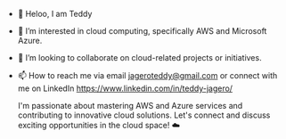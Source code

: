 - 👋 Heloo, I am Teddy
- 👀 I’m interested in cloud computing, specifically AWS and Microsoft Azure.
- 💞️ I’m looking to collaborate on cloud-related projects or initiatives.
- 📫 How to reach me  via email jageroteddy@gmail.com or connect with me on LinkedIn https://www.linkedin.com/in/teddy-jagero/

   I'm passionate about mastering AWS and Azure services and contributing to innovative cloud solutions. Let's connect and discuss exciting opportunities in the cloud space! ☁️

<!---
tjagero/tjagero is a ✨ special ✨ repository because its `README.md` (this file) appears on your GitHub profile.
You can click the Preview link to take a look at your changes.
--->
